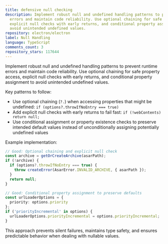 ```yaml
---
title: defensive null checking
description: Implement robust null and undefined handling patterns to prevent runtime
  errors and maintain code reliability. Use optional chaining for safe property access,
  explicit null checks with early returns, and conditional property assignment to
  avoid unintended undefined values.
repository: electron/electron
label: Null Handling
language: TypeScript
comments_count: 3
repository_stars: 117644
---
```


Implement robust null and undefined handling patterns to prevent runtime errors and maintain code reliability. Use optional chaining for safe property access, explicit null checks with early returns, and conditional property assignment to avoid unintended undefined values.

Key patterns to follow:
- Use optional chaining (`?.`) when accessing properties that might be undefined: `if (options?.throwIfNoEntry === true)`
- Add explicit null checks with early returns to fail fast: `if (!webContents) return null;`
- Use conditional assignment or property existence checks to preserve intended default values instead of unconditionally assigning potentially undefined values

Example implementation:
```ts
// Good: Optional chaining and explicit null check
const archive = getOrCreateArchive(asarPath);
if (!archive) {
  if (options?.throwIfNoEntry === true) {
    throw createError(AsarError.INVALID_ARCHIVE, { asarPath });
  }
  return null;
}

// Good: Conditional property assignment to preserve defaults
const urlLoaderOptions = {
  priority: options.priority
};
if ('priorityIncremental' in options) {
  urlLoaderOptions.priorityIncremental = options.priorityIncremental;
}
```

This approach prevents silent failures, maintains type safety, and ensures predictable behavior when dealing with nullable values.